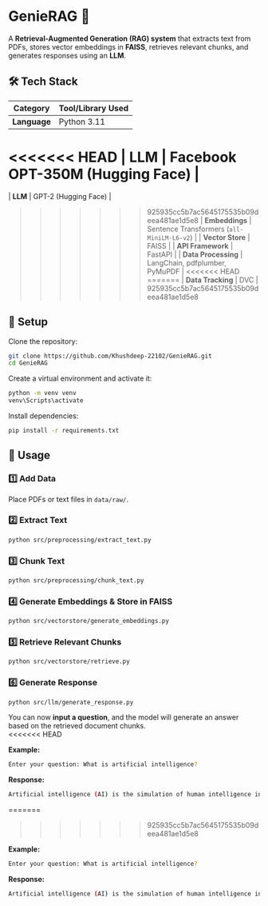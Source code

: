 # GenieRAG 🚀  
A **Retrieval-Augmented Generation (RAG) system** that extracts text from PDFs, stores vector embeddings in **FAISS**, retrieves relevant chunks, and generates responses using an **LLM**.  

## **🛠️ Tech Stack**
| **Category**        | **Tool/Library Used** |
|---------------------|----------------------|
| **Language**       | Python 3.11         |
<<<<<<< HEAD
| **LLM**            | Facebook OPT-350M (Hugging Face) |
=======
| **LLM**            | GPT-2 (Hugging Face) |
>>>>>>> 925935cc5b7ac5645175535b09deea481ae1d5e8
| **Embeddings**     | Sentence Transformers (`all-MiniLM-L6-v2`) |
| **Vector Store**   | FAISS      |
| **API Framework**  | FastAPI              |
| **Data Processing** | LangChain, pdfplumber, PyMuPDF |
<<<<<<< HEAD
=======
| **Data Tracking** | DVC |
>>>>>>> 925935cc5b7ac5645175535b09deea481ae1d5e8

## 🔹 Setup  
Clone the repository:  
```sh
git clone https://github.com/Khushdeep-22102/GenieRAG.git
cd GenieRAG
```

Create a virtual environment and activate it:  
```sh
python -m venv venv  
venv\Scripts\activate
```

Install dependencies:  
```sh
pip install -r requirements.txt
```

## 🔹 Usage  

### **1️⃣ Add Data**  
Place PDFs or text files in `data/raw/`.

### **2️⃣ Extract Text**  
```sh
python src/preprocessing/extract_text.py
```

### **3️⃣ Chunk Text**  
```sh
python src/preprocessing/chunk_text.py
```

### **4️⃣ Generate Embeddings & Store in FAISS**  
```sh
python src/vectorstore/generate_embeddings.py
```

### **5️⃣ Retrieve Relevant Chunks**  
```sh
python src/vectorstore/retrieve.py
```

### **6️⃣ Generate Response**  
```sh
python src/llm/generate_response.py
```
You can now **input a question**, and the model will generate an answer based on the retrieved document chunks.  
<<<<<<< HEAD

**Example:**  
```sh
Enter your question: What is artificial intelligence?
```
**Response:**  
```sh
Artificial intelligence (AI) is the simulation of human intelligence in machines that are programmed to think and learn like humans. It encompasses various technologies, such as machine learning, natural language processing, and computer vision, to enable machines to perform tasks that typically require human intelligence.
```
=======
>>>>>>> 925935cc5b7ac5645175535b09deea481ae1d5e8

**Example:**  
```sh
Enter your question: What is artificial intelligence?
```
**Response:**  
```sh
Artificial intelligence (AI) is the simulation of human intelligence in machines that are programmed to think and learn like humans. It encompasses various technologies, such as machine learning, natural language processing, and computer vision, to enable machines to perform tasks that typically require human intelligence.
```
